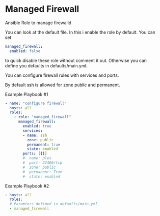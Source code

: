 # Managed Firewall

Ansible Role to manage firewalld

You can look at the default file. In this i enable the role by default. You can set
```yaml
managed_firewall:
  enabled: false
```
to quick disable these role without comment it out. Otherwise you can define you defaults in defaults/main.yml.

You can configure firewall rules with services and ports.

By default ssh is allowed for zone public and permanent.

Example Playbook #1
```yaml
- name: "configure firewall"
  hosts: all
  roles:
    - role: "managed_firewall"
      managed_firewall:
        enabled: true
        services:
        - name: ssh
          zone: public
          permanent: true
          state: enabled
        ports: [{}]
        #- name: plex
        #  port: 32400/tcp
        #  zone: public
        #  permanent: True
        #  state: enabled
```

Example Playbook #2
```yaml
- hosts: all
  roles:
  # Paramters defined in defaults/main.yml
  - managed_firewall
```
